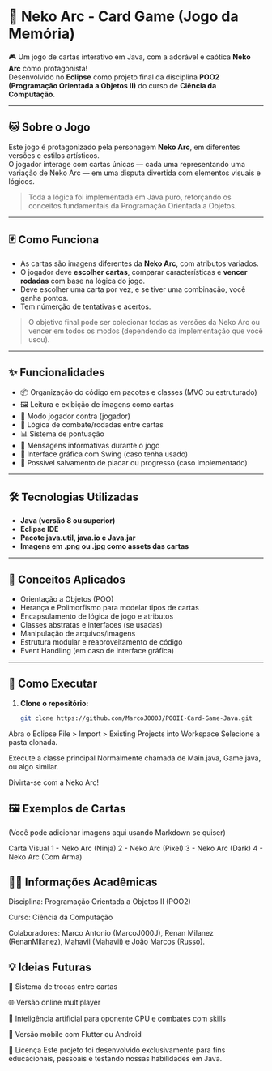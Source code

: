 # 🐾 Neko Arc - Card Game (Jogo da Memória)

🎮 Um jogo de cartas interativo em Java, com a adorável e caótica **Neko Arc** como protagonista!  
Desenvolvido no **Eclipse** como projeto final da disciplina **POO2 (Programação Orientada a Objetos II)** do curso de **Ciência da Computação**.

---

## 🐱 Sobre o Jogo

Este jogo é protagonizado pela personagem **Neko Arc**, em diferentes versões e estilos artísticos.  
O jogador interage com cartas únicas — cada uma representando uma variação de Neko Arc — em uma disputa divertida com elementos visuais e lógicos.

> Toda a lógica foi implementada em Java puro, reforçando os conceitos fundamentais da Programação Orientada a Objetos.

---

## 🃏 Como Funciona

- As cartas são imagens diferentes da **Neko Arc**, com atributos variados.
- O jogador deve **escolher cartas**, comparar características e **vencer rodadas** com base na lógica do jogo.
- Deve escolher uma carta por vez, e se tiver uma combinação, você ganha pontos.
- Tem númerção de tentativas e acertos.

> O objetivo final pode ser colecionar todas as versões da Neko Arc ou vencer em todos os modos (dependendo da implementação que você usou).

---

## ✨ Funcionalidades

- 📦 Organização do código em pacotes e classes (MVC ou estruturado)
- 🖼️ Leitura e exibição de imagens como cartas
- 👤 Modo jogador contra (jogador)
- 🧠 Lógica de combate/rodadas entre cartas
- 📊 Sistema de pontuação
- 💬 Mensagens informativas durante o jogo
- 🎨 Interface gráfica com Swing (caso tenha usado)
- 💾 Possível salvamento de placar ou progresso (caso implementado)

---

## 🛠️ Tecnologias Utilizadas

- **Java (versão 8 ou superior)**
- **Eclipse IDE**
- **Pacote java.util, java.io e Java.jar**
- **Imagens em .png ou .jpg como assets das cartas**

---

## 🧠 Conceitos Aplicados

- Orientação a Objetos (POO)
- Herança e Polimorfismo para modelar tipos de cartas
- Encapsulamento de lógica de jogo e atributos
- Classes abstratas e interfaces (se usadas)
- Manipulação de arquivos/imagens
- Estrutura modular e reaproveitamento de código
- Event Handling (em caso de interface gráfica)

---

## 📂 Como Executar

1. **Clone o repositório:**
   ```bash
   git clone https://github.com/MarcoJ000J/POOII-Card-Game-Java.git
Abra o Eclipse
File > Import > Existing Projects into Workspace
Selecione a pasta clonada.

Execute a classe principal
Normalmente chamada de Main.java, Game.java, ou algo similar.

Divirta-se com a Neko Arc!

## 🖼️ Exemplos de Cartas

(Você pode adicionar imagens aqui usando Markdown se quiser)

Carta	Visual
1 - Neko Arc (Ninja)
2 - Neko Arc (Pixel)
3 - Neko Arc (Dark)
4 - Neko Arc (Com Arma)

## 👨‍🎓 Informações Acadêmicas

Disciplina: Programação Orientada a Objetos II (POO2)

Curso: Ciência da Computação

Colaboradores: Marco Antonio (MarcoJ000J), Renan Milanez (RenanMilanez), Mahavii (Mahavii) e João Marcos (Russo).

## 💡 Ideias Futuras

🔄 Sistema de trocas entre cartas

🌐 Versão online multiplayer

🧠 Inteligência artificial para oponente CPU e combates com skills

📱 Versão mobile com Flutter ou Android

📜 Licença
Este projeto foi desenvolvido exclusivamente para fins educacionais, pessoais e testando nossas habilidades em Java.
